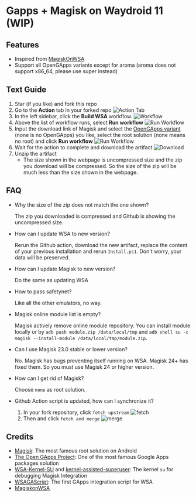 # Gapps + Magisk on Waydroid 11 (WIP)

## Features
- Inspired from [MagiskOnWSA](https://github.com/LSPosed/MagiskOnWSA)
- Support all OpenGApps variants except for aroma (aroma does not support x86_64, please use super instead)


## Text Guide

1. Star (if you like) and fork this repo
1. Go to the **Action** tab in your forked repo
    ![Action Tab](https://docs.github.com/assets/images/help/repository/actions-tab.png)
1. In the left sidebar, click the **Build WSA** workflow.
    ![Workflow](https://docs.github.com/assets/images/actions-select-workflow.png)
1. Above the list of workflow runs, select **Run workflow**
    ![Run Workflow](https://docs.github.com/assets/images/actions-workflow-dispatch.png)
1. Input the download link of Magisk and select the [OpenGApps variant](https://github.com/opengapps/opengapps/wiki#variants) (none is no OpenGApps) you like, select the root solution (none means no root) and click **Run workflow**
    ![Run Workflow](https://docs.github.com/assets/images/actions-manually-run-workflow.png)
1. Wait for the action to complete and download the artifact
    ![Download](https://docs.github.com/assets/images/help/repository/artifact-drop-down-updated.png)
1. Unzip the artifact
    - The size shown in the webpage is uncompressed size and the zip you download will be compressed. So the size of the zip will be much less than the size shown in the webpage.

## FAQ

- Why the size of the zip does not match the one shown?

   The zip you downloaded is compressed and Github is showing the uncompressed size.
- How can I update WSA to new version?

    Rerun the Github action, download the new artifact, replace the content of your previous installation and rerun `Install.ps1`. Don't worry, your data will be preserved.
- How can I update Magisk to new version?

    Do the same as updating WSA
- How to pass safetynet?

    Like all the other emulators, no way.
- Magisk online module list is empty?

    Magisk actively remove online module repository. You can install module locally or by `adb push module.zip /data/local/tmp` and `adb shell su -c magisk --install-module /data/local/tmp/module.zip`.
- Can I use Magisk 23.0 stable or lower version?

    No. Magisk has bugs preventing itself running on WSA. Magisk 24+ has fixed them. So you must use Magisk 24 or higher version.
- How can I get rid of Magisk?

    Choose `none` as root solution.
- Github Action script is updated, how can I synchronize it?

    1. In your fork repository, click `fetch upstream`
        ![fetch](https://docs.github.com/assets/cb-33284/images/help/repository/fetch-upstream-drop-down.png)
    1. Then and click `fetch and merge`
        ![merge](https://docs.github.com/assets/cb-128489/images/help/repository/fetch-and-merge-button.png)

## Credits
- [Magisk](https://github.com/topjohnwu/Magisk): The most famous root solution on Android
- [The Open GApps Project](https://opengapps.org): One of the most famous Google Apps packages solution
- [WSA-Kernel-SU](https://github.com/LSPosed/WSA-Kernel-SU) and [kernel-assisted-superuser](https://git.zx2c4.com/kernel-assisted-superuser/): The kernel `su` for debugging Magisk Integration
- [WSAGAScript](https://github.com/ADeltaX/WSAGAScript): The first GApps integration script for WSA
- [MagiskonWSA](https://github.com/LSPosed/MagiskonWSA)
